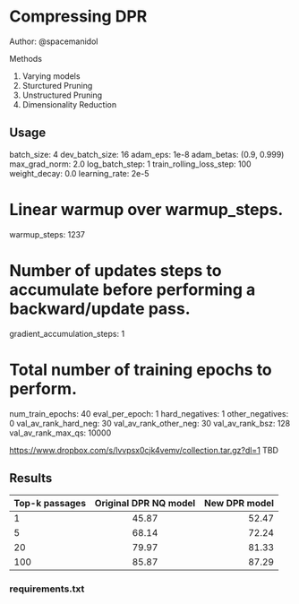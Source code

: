 # Compressing DPR
Author: @spacemanidol

Methods
1. Varying models
2. Sturctured Pruning
3. Unstructured Pruning
4. Dimensionality Reduction
## Usage
batch_size: 4
dev_batch_size: 16
adam_eps: 1e-8
adam_betas: (0.9, 0.999)
max_grad_norm: 2.0
log_batch_step: 1
train_rolling_loss_step: 100
weight_decay: 0.0
learning_rate: 2e-5
# Linear warmup over warmup_steps.
warmup_steps: 1237

# Number of updates steps to accumulate before performing a backward/update pass.
gradient_accumulation_steps: 1

# Total number of training epochs to perform.
num_train_epochs: 40
eval_per_epoch: 1
hard_negatives: 1
other_negatives: 0
val_av_rank_hard_neg: 30
val_av_rank_other_neg: 30
val_av_rank_bsz: 128
val_av_rank_max_qs: 10000

https://www.dropbox.com/s/lvvpsx0cjk4vemv/collection.tar.gz?dl=1
TBD
## Results

| Top-k passages        | Original DPR NQ model           | New DPR model  |
| ------------- |:-------------:| -----:|
| 1      | 45.87 | 52.47 |
| 5      | 68.14      |   72.24 |
| 20  | 79.97      |    81.33 |
| 100  | 85.87      |    87.29 |
### requirements.txt

